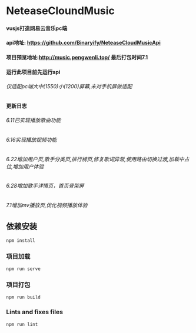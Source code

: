 # NeteaseCloundMusic
#### vusjs打造网易云音乐pc端
#### api地址: https://github.com/Binaryify/NeteaseCloudMusicApi
#### 项目预览地址:http://music.pengwenli.top/ 最后打包时间7.1
#### 运行此项目前先运行api
###### 仅适配pc端大中(1550)小(1200)屏幕,未对手机屏做适配
#### 更新日志
###### 6.11已实现播放歌曲功能
###### 6.16实现播放视频功能
###### 6.22增加用户页,歌手分类页,排行榜页,修复歌词异常,使用路由切换过渡,加载中占位,增加用户体验
###### 6.28增加歌手详情页，首页骨架屏
###### 7.1增加mv播放页,优化视频播放体验
## 依赖安装
```
npm install
```

### 项目加载
```
npm run serve
```

### 项目打包
```
npm run build
```

### Lints and fixes files
```
npm run lint
```
